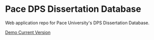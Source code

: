 # Pace DPS Dissertation Database

Web application repo for Pace University's DPS Dissertation Database.

[Demo Current Version](https://vulcan.seidenberg.pace.edu/~f15-cs691-dps/new/)
